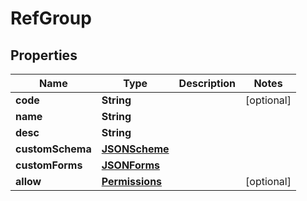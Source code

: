# RefGroup

## Properties
Name | Type | Description | Notes
------------ | ------------- | ------------- | -------------
**code** | **String** |  |  [optional]
**name** | **String** |  | 
**desc** | **String** |  | 
**customSchema** | [**JSONScheme**](JSONScheme.md) |  | 
**customForms** | [**JSONForms**](JSONForms.md) |  | 
**allow** | [**Permissions**](Permissions.md) |  |  [optional]
